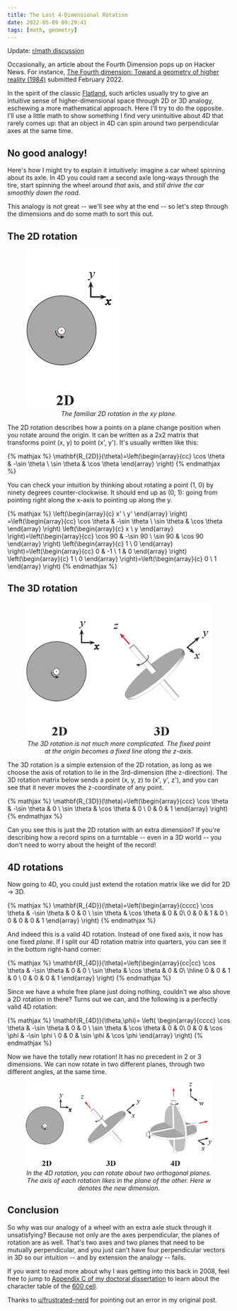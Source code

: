```yaml
---
title: The Lost 4-Dimensional Rotation 
date: 2022-05-09 09:29:41
tags: [math, geometry]
---
```


Update: [r/math discussion](https://www.reddit.com/r/math/comments/unbeue/the_lost_4dimensional_rotation/)

Occasionally, an article about the Fourth Dimension pops up on Hacker News. For instance, [The Fourth dimension: Toward a geometry of higher reality (1984)](https://news.ycombinator.com/item?id=30368840) submitted February 2022.

In the spirit of the classic [Flatland](http://www.geom.uiuc.edu/~banchoff/Flatland/), such articles usually try to give an intuitive sense of higher-dimensional space through 2D or 3D analogy, eschewing a more mathematical approach. Here I'll try to do the opposite. I'll use a little math to show something I find very unintuitive about 4D that rarely comes up: that an object in 4D can spin around two perpendicular axes at the same time.

## No good analogy!

Here's how I might try to explain it intuitively: imagine a car wheel spinning about its axle. In 4D you could ram a second axle long-ways through the tire, start spinning the wheel around _that_ axis, and _still drive the car smoothly down the road_.

This analogy is not great -- we'll see why at the end -- so let's step through the dimensions and do some math to sort this out.

## The 2D rotation

<figure>
  <img src="/images/rotations_2D_only.png" alt="2D, 3D, and 4D rotations."/>
  <figcaption style="text-align: center"><em>The familiar 2D rotation in the xy plane.</em></figcaption>
</figure>

The 2D rotation describes how a points on a plane change position when you rotate around the origin. It can be written as a 2x2 matrix that transforms point (x, y) to point (x', y'). It's usually written like this:

{% mathjax %}
\mathbf{R_{2D}}(\theta)=\left(\begin{array}{cc} 
 \cos \theta  & -\sin \theta  \\
 \sin \theta  & \cos \theta 
\end{array}
\right)
{% endmathjax %}

You can check your intuition by thinking about rotating a point (1, 0) by ninety degrees counter-clockwise. It should end up as (0, 1): going from pointing right along the x-axis to pointing up along the y.

{% mathjax %}
\left(\begin{array}{c}
x' \\
y'
\end{array}
\right) =\left(\begin{array}{cc}
\cos \theta  & -\sin \theta  \\
\sin \theta  & \cos \theta
\end{array}
\right) \left(\begin{array}{c}
x \\
y
\end{array}
\right)=\left(\begin{array}{cc}
\cos 90  & -\sin 90  \\
\sin 90  & \cos 90 
\end{array}
\right) \left(\begin{array}{c}
1 \\
0
\end{array}
\right)=\left(\begin{array}{cc}
0  & -1  \\
1  & 0 
\end{array}
\right) \left(\begin{array}{c}
1 \\
0
\end{array}
\right)=\left(\begin{array}{c}
0 \\
1
\end{array}
\right)
{% endmathjax %}

## The 3D rotation

<figure>
  <img src="/images/rotations_2D3D.png" alt="2D, 3D, and 4D rotations."/>
  <figcaption style="text-align: center"><em>The 3D rotation is not much more complicated. The fixed point at the origin becomes a fixed line along the z-axis.</em></figcaption>
</figure>

The 3D rotation is a simple extension of the 2D rotation, as long as we choose the axis of rotation to lie in the 3rd-dimension (the z-direction). The 3D rotation matrix below sends a point (x, y, z) to (x', y', z'), and you can see that it never moves the z-coordinate of any point.

{% mathjax %}
\mathbf{R_{3D}}(\theta)=\left(\begin{array}{ccc}
\cos \theta  & -\sin \theta & 0 \\
\sin \theta  & \cos \theta & 0 \\
0 & 0 & 1
\end{array}
\right)
{% endmathjax %}

Can you see this is just the 2D rotation with an extra dimension? If you're describing how a record spins on a turntable -- even in a 3D world -- you don't need to worry about the height of the record!

## 4D rotations

Now going to 4D, you could just extend the rotation matrix like we did for 2D -> 3D.

{% mathjax %}
\mathbf{R_{4D}}(\theta)=\left(\begin{array}{cccc}
\cos \theta  & -\sin \theta & 0 & 0 \\
\sin \theta  & \cos \theta & 0 & 0\\
0 & 0 & 1 & 0 \\
0 & 0 & 0 & 1
\end{array}
\right)
{% endmathjax %}

And indeed this is a valid 4D rotation. Instead of one fixed axis, it now has one fixed _plane_. If I split our 4D rotation matrix into quarters, you can see it in the bottom right-hand corner:

{% mathjax %}
\mathbf{R_{4D}}(\theta)=\left(\begin{array}{cc|cc}
\cos \theta  & -\sin \theta & 0 & 0 \\
\sin \theta  & \cos \theta & 0 & 0\\
\hline
0 & 0 & 1 & 0 \\
0 & 0 & 0 & 1
\end{array}
\right)
{% endmathjax %}

Since we have a whole free plane just doing nothing, couldn't we also shove a 2D rotation in there? Turns out we can, and the following is a perfectly valid 4D rotation:

{% mathjax %}
\mathbf{R_{4D}}(\theta,\phi)=
\left(
\begin{array}{cccc}
\cos \theta  & -\sin \theta & 0 & 0 \\
\sin \theta  & \cos \theta & 0 & 0\\
0 & 0 & \cos \phi  & -\sin \phi  \\
0 & 0 & \sin \phi  & \cos \phi
\end{array}
\right)
{% endmathjax %}

Now we have the totally new rotation! It has no precedent in 2 or 3 dimensions. We can now rotate in two different planes, through two different angles, at the same time.

<figure>
  <img src="/images/rotations.png" alt="2D, 3D, and 4D rotations."/>
  <figcaption style="text-align: center"><em>In the 4D rotation, you can rotate about two orthogonal planes. The axis of each rotation likes in the plane of the other. Here w denotes the new dimension.</em></figcaption>
</figure>

## Conclusion

So why was our analogy of a wheel with an extra axle stuck through it unsatisfying? Because not only are the axes perpendicular, the planes of rotation are as well. That's two axes and two planes that need to be mutually perpendicular, and you just can't have four perpendicular vectors in 3D so our intuition -- and by extension the analogy -- fails.

If you want to read more about why I was getting into this back in 2008, feel free to jump to [Appendix C of my doctoral dissertation](https://hdl.handle.net/1813/33790) to learn about the character table of the [600 cell](https://en.wikipedia.org/wiki/600-cell).

Thanks to [u/frustrated-nerd](https://www.reddit.com/r/math/comments/unbeue/the_lost_4dimensional_rotation/i870yin/) for pointing out an error in my original post.